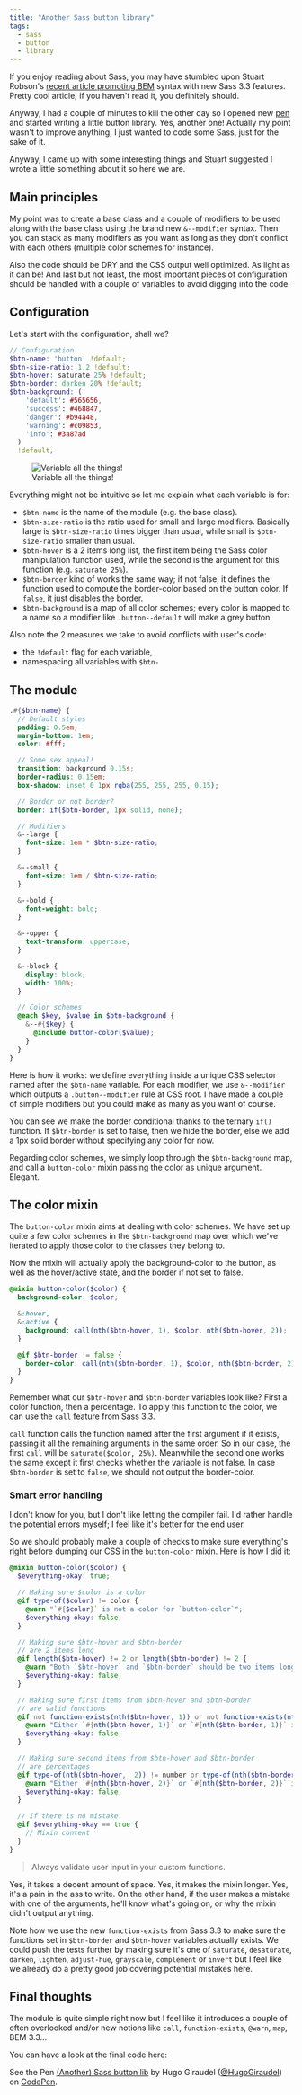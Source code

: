```yaml
---
title: "Another Sass button library"
tags:
  - sass
  - button
  - library
---
```


If you enjoy reading about Sass, you may have stumbled upon Stuart Robson's [recent article promoting BEM](http://www.alwaystwisted.com/post.php?s=2014-02-27-even-easier-bem-ing-with-sass-33) syntax with new Sass 3.3 features. Pretty cool article; if you haven't read it, you definitely should.

Anyway, I had a couple of minutes to kill the other day so I opened new [pen](http://codepen.io) and started writing a little button library. Yes, another one! Actually my point wasn't to improve anything, I just wanted to code some Sass, just for the sake of it.

Anyway, I came up with some interesting things and Stuart suggested I wrote a little something about it so here we are.

## Main principles

My point was to create a base class and a couple of modifiers to be used along with the base class using the brand new `&--modifier` syntax. Then you can stack as many modifiers as you want as long as they don't conflict with each others (multiple color schemes for instance).

Also the code should be DRY and the CSS output well optimized. As light as it can be! And last but not least, the most important pieces of configuration should be handled with a couple of variables to avoid digging into the code.

## Configuration

Let's start with the configuration, shall we?

```scss
// Configuration
$btn-name: 'button' !default;
$btn-size-ratio: 1.2 !default;
$btn-hover: saturate 25% !default;
$btn-border: darken 20% !default;
$btn-background: (
    'default': #565656,
    'success': #468847,
    'danger': #b94a48,
    'warning': #c09853,
    'info': #3a87ad
  )
  !default;
```

<figure class="figure">
<img src="http://i.imgur.com/shEzy8H.jpg" alt="Variable all the things!" />
<figcaption>Variable all the things!</figcaption>
</figure>

Everything might not be intuitive so let me explain what each variable is for:

* `$btn-name` is the name of the module (e.g. the base class).
* `$btn-size-ratio` is the ratio used for small and large modifiers. Basically large is `$btn-size-ratio` times bigger than usual, while small is `$btn-size-ratio` smaller than usual.
* `$btn-hover` is a 2 items long list, the first item being the Sass color manipulation function used, while the second is the argument for this function (e.g. `saturate 25%`).
* `$btn-border` kind of works the same way; if not false, it defines the function used to compute the border-color based on the button color. If `false`, it just disables the border.
* `$btn-background` is a map of all color schemes; every color is mapped to a name so a modifier like `.button--default` will make a grey button.

Also note the 2 measures we take to avoid conflicts with user's code:

* the `!default` flag for each variable,
* namespacing all variables with `$btn-`

## The module

```scss
.#{$btn-name} {
  // Default styles
  padding: 0.5em;
  margin-bottom: 1em;
  color: #fff;

  // Some sex appeal!
  transition: background 0.15s;
  border-radius: 0.15em;
  box-shadow: inset 0 1px rgba(255, 255, 255, 0.15);

  // Border or not border?
  border: if($btn-border, 1px solid, none);

  // Modifiers
  &--large {
    font-size: 1em * $btn-size-ratio;
  }

  &--small {
    font-size: 1em / $btn-size-ratio;
  }

  &--bold {
    font-weight: bold;
  }

  &--upper {
    text-transform: uppercase;
  }

  &--block {
    display: block;
    width: 100%;
  }

  // Color schemes
  @each $key, $value in $btn-background {
    &--#{$key} {
      @include button-color($value);
    }
  }
}
```

Here is how it works: we define everything inside a unique CSS selector named after the `$btn-name` variable. For each modifier, we use `&--modifier` which outputs a `.button--modifier` rule at CSS root. I have made a couple of simple modifiers but you could make as many as you want of course.

You can see we make the border conditional thanks to the ternary `if()` function. If `$btn-border` is set to false, then we hide the border, else we add a 1px solid border without specifying any color for now.

Regarding color schemes, we simply loop through the `$btn-background` map, and call a `button-color` mixin passing the color as unique argument. Elegant.

## The color mixin

The `button-color` mixin aims at dealing with color schemes. We have set up quite a few color schemes in the `$btn-background` map over which we've iterated to apply those color to the classes they belong to.

Now the mixin will actually apply the background-color to the button, as well as the hover/active state, and the border if not set to false.

```scss
@mixin button-color($color) {
  background-color: $color;

  &:hover,
  &:active {
    background: call(nth($btn-hover, 1), $color, nth($btn-hover, 2));
  }

  @if $btn-border != false {
    border-color: call(nth($btn-border, 1), $color, nth($btn-border, 2));
  }
}
```

Remember what our `$btn-hover` and `$btn-border` variables look like? First a color function, then a percentage. To apply this function to the color, we can use the `call` feature from Sass 3.3.

`call` function calls the function named after the first argument if it exists, passing it all the remaining arguments in the same order. So in our case, the first `call` will be `saturate($color, 25%)`. Meanwhile the second one works the same except it first checks whether the variable is not false. In case `$btn-border` is set to `false`, we should not output the border-color.

### Smart error handling

I don't know for you, but I don't like letting the compiler fail. I'd rather handle the potential errors myself; I feel like it's better for the end user.

So we should probably make a couple of checks to make sure everything's right before dumping our CSS in the `button-color` mixin. Here is how I did it:

```scss
@mixin button-color($color) {
  $everything-okay: true;

  // Making sure $color is a color
  @if type-of($color) != color {
    @warn "`#{$color}` is not a color for `button-color`";
    $everything-okay: false;
  }

  // Making sure $btn-hover and $btn-border
  // are 2 items long
  @if length($btn-hover) != 2 or length($btn-border) != 2 {
    @warn "Both `$btn-hover` and `$btn-border` should be two items long for `button-color`.";
    $everything-okay: false;
  }

  // Making sure first items from $btn-hover and $btn-border
  // are valid functions
  @if not function-exists(nth($btn-hover, 1)) or not function-exists(nth($btn-border, 1)) {
    @warn "Either `#{nth($btn-hover, 1)}` or `#{nth($btn-border, 1)}` is not a valid function for `button-color`.";
    $everything-okay: false;
  }

  // Making sure second items from $btn-hover and $btn-border
  // are percentages
  @if type-of(nth($btn-hover,  2)) != number or type-of(nth($btn-border, 2)) != number {
    @warn "Either `#{nth($btn-hover, 2)}` or `#{nth($btn-border, 2)}` is not a valid percentage for `button-color`.";
    $everything-okay: false;
  }

  // If there is no mistake
  @if $everything-okay == true {
    // Mixin content
  }
}
```

> Always validate user input in your custom functions.

Yes, it takes a decent amount of space. Yes, it makes the mixin longer. Yes, it's a pain in the ass to write. On the other hand, if the user makes a mistake with one of the arguments, he'll know what's going on, or why the mixin didn't output anything.

Note how we use the new `function-exists` from Sass 3.3 to make sure the functions set in `$btn-border` and `$btn-hover` variables actually exists. We could push the tests further by making sure it's one of `saturate`, `desaturate`, `darken`, `lighten`, `adjust-hue`, `grayscale`, `complement` or `invert` but I feel like we already do a pretty good job covering potential mistakes here.

## Final thoughts

The module is quite simple right now but I feel like it introduces a couple of often overlooked and/or new notions like `call`, `function-exists`, `@warn`, `map`, BEM 3.3...

You can have a look at the final code here:

<p data-height="320" data-theme-id="0" data-slug-hash="Dezad" data-default-tab="result" class='codepen'>See the Pen <a href='http://codepen.io/HugoGiraudel/pen/Dezad'>(Another) Sass button lib</a> by Hugo Giraudel (<a href='http://codepen.io/HugoGiraudel'>@HugoGiraudel</a>) on <a href='http://codepen.io'>CodePen</a>.</p>
